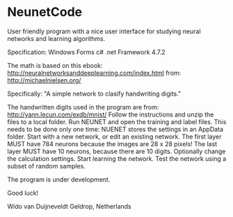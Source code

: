 # NeunetCode
User friendly program with a nice user interface for studying neural networks and learning algorithms.

Specification:
Windows Forms
c#
.net Framework 4.7.2

The math is based on this ebook:
http://neuralnetworksanddeeplearning.com/index.html
from:
http://michaelnielsen.org/

Specifically:
"A simple network to clasify handwriting digits."

The handwritten digits used in the program are from:
http://yann.lecun.com/exdb/mnist/
Follow the instructions and unzip the files to a local folder.
Run NEUNET and open the training and label files. This needs to be done only one time: NUENET stores the settings in an AppData folder.
Start with a new network, or edit an existing network.
The first layer MUST have 784 neurons because the images are 28 x 28 pixels!
The last layer MUST have 10 neurons, because there are 10 digits.
Optionally change the calculation settings.
Start learning the network.
Test the network using a subset of random samples.

The program is under development.

Good luck!

Wido van Duijneveldt
Geldrop,
Netherlands
